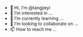 - 👋 Hi, I’m @tangjieyi
- 👀 I’m interested in ...
- 🌱 I’m currently learning ...
- 💞️ I’m looking to collaborate on ...
- 📫 How to reach me ...

<!---
tangjieyi/tangjieyi is a ✨ special ✨ repository because its `README.md` (this file) appears on your GitHub profile.
You can click the Preview link to take a look at your changes.
--->
